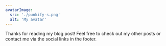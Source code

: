 ```yaml
---
avatarImage:
  src: './punkify-s.png'
  alt: 'My avatar'
---
```


Thanks for reading my blog post! Feel free to check out my other posts or contact me via the social links in the footer.
